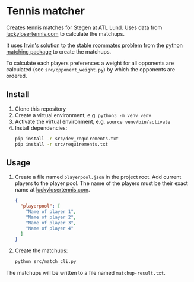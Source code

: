 # Tennis matcher

Creates tennis matches for Stegen at ATL Lund. Uses data from [luckylosertennis.com](https://www.luckylosertennis.com/) to calculate the matchups.

It uses [Irvin's solution](https://www.sciencedirect.com/science/article/abs/pii/0196677485900331) to the [stable roommates problem](https://en.wikipedia.org/wiki/Stable_roommates_problem) from the [python matching package](https://github.com/daffidwilde/matching) to create the matchups.

To calculate each players preferences a weight for all opponents are calculated (see `src/opponent_weight.py`) by which the opponents are ordered.

## Install

1. Clone this repository
2. Create a virtual environment, e.g. `python3 -m venv venv`
3. Activate the virtual environment, e.g. `source venv/bin/activate`
4. Install dependencies:
   ```bash
   pip install -r src/dev_requirements.txt
   pip install -r src/requirements.txt
   ```

## Usage

1. Create a file named `playerpool.json` in the project root. Add current players to the player pool. The name of the players must be their exact name at [luckylosertennis.com](https://www.luckylosertennis.com/).

   ```json
   {
     "playerpool": [
       "Name of player 1",
       "Name of player 2",
       "Name of player 3",
       "Name of player 4"
     ]
   }
   ```

2. Create the matchups:

   ```bash
   python src/match_cli.py
   ```

The matchups will be written to a file named `matchup-result.txt`.
